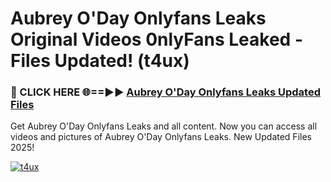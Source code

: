 # Aubrey O'Day Onlyfans Leaks Original Videos 0nlyFans Leaked - Files Updated! (t4ux)

<h3>🔴 CLICK HERE 🌐==►► <a href="https://tinyurl.com/2wckxsce" rel="nofollow">Aubrey O'Day Onlyfans Leaks Updated Files</a></h3>

Get Aubrey O'Day Onlyfans Leaks and all content. Now you can access all videos and pictures of Aubrey O'Day Onlyfans Leaks. New Updated Files 2025!

[![t4ux](https://i.imgur.com/AFduVYN.gif)](https://tinyurl.com/2wckxsce)
